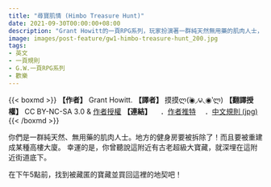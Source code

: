```yaml
---
title: "尋寶肌情 (Himbo Treasure Hunt)"
date: 2021-09-30T00:00:00+08:00
description: "Grant Howitt的一頁RPG系列，玩家扮演著一群純天然無用藥的肌肉人士，尋找寶藏以捍衛你們的健身房。"
image: images/post-feature/gw1-himbo-treasure-hunt_200.jpg
tags: 
- 英文
- 一頁規則
- G.W.一頁RPG系列
- 歡樂
---
```

{{< boxmd >}}
**【作者】** Grant Howitt.
**【譯者】** 摸摸ლ(́◉◞౪◟◉‵ლ)
**【翻譯授權】** CC BY-NC-SA 3.0 & [作者授權](https://i.imgur.com/IIwihdK.png)
**【連結】**
　．[作者推特](https://twitter.com/gshowitt/status/1432647036998934539)
　．[中文規則 (jpg)](https://cdn.discordapp.com/attachments/710742322719227914/893182492205527040/a4fb4289cb13f404.jpg)
{{< /boxmd >}}

你們是一群純天然、無用藥的肌肉人士。地方的健身房要被拆除了！而且要被重建成某種高樓大廈。
幸運的是，你曾聽說這附近有古老超級大寶藏，就深埋在這附近街道底下。

在下午5點前，找到被藏匿的寶藏並買回這裡的地契吧！